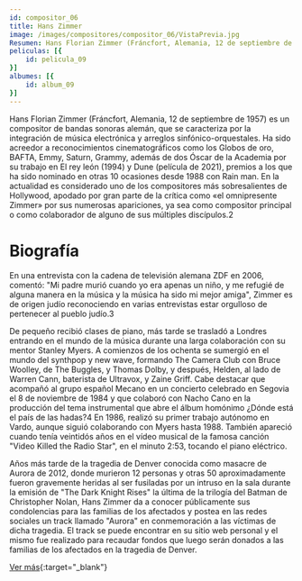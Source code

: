 ```yaml
---
id: compositor_06
title: Hans Zimmer
image: /images/compositores/compositor_06/VistaPrevia.jpg
Resumen: Hans Florian Zimmer (Fráncfort, Alemania, 12 de septiembre de 1957) es un compositor de bandas sonoras alemán,1​ que se caracteriza por la integración de música electrónica y arreglos sinfónico-orquestales. En la actualidad es considerado uno de los compositores más sobresalientes de Hollywood, apodado por gran parte de la crítica como «el omnipresente Zimmer» por sus numerosas apariciones, ya sea como compositor principal o como colaborador de alguno de sus múltiples discípulos.
peliculas: [{
    id: pelicula_09
}]
albumes: [{
    id: album_09
}]
---
```


Hans Florian Zimmer (Fráncfort, Alemania, 12 de septiembre de 1957) es un compositor de bandas sonoras alemán,​ que se caracteriza por la integración de música electrónica y arreglos sinfónico-orquestales. Ha sido acreedor a reconocimientos cinematográficos como los Globos de oro, BAFTA, Emmy, Saturn, Grammy, además de dos Óscar de la Academia por su trabajo en El rey león (1994) y Dune (película de 2021), premios a los que ha sido nominado en otras 10 ocasiones desde 1988 con Rain man. En la actualidad es considerado uno de los compositores más sobresalientes de Hollywood, apodado por gran parte de la crítica como «el omnipresente Zimmer» por sus numerosas apariciones, ya sea como compositor principal o como colaborador de alguno de sus múltiples discípulos.2

# Biografía

En una entrevista con la cadena de televisión alemana ZDF en 2006, comentó: "Mi padre murió cuando yo era apenas un niño, y me refugié de alguna manera en la música y la música ha sido mi mejor amiga", Zimmer es de origen judío reconociendo en varias entrevistas estar orgulloso de pertenecer al pueblo judío.3​

De pequeño recibió clases de piano, más tarde se trasladó a Londres entrando en el mundo de la música durante una larga colaboración con su mentor Stanley Myers. A comienzos de los ochenta se sumergió en el mundo del synthpop y new wave, formando The Camera Club con Bruce Woolley, de The Buggles, y Thomas Dolby, y después, Helden, al lado de Warren Cann, baterista de Ultravox, y Zaine Griff. Cabe destacar que acompañó al grupo español Mecano en un concierto celebrado en Segovia el 8 de noviembre de 1984 y que colaboró con Nacho Cano en la producción del tema instrumental que abre el álbum homónimo ¿Dónde está el país de las hadas?4​ En 1986, realizó su primer trabajo autónomo en Vardo, aunque siguió colaborando con Myers hasta 1988. También apareció cuando tenía veintidós años en el vídeo musical de la famosa canción "Video Killed the Radio Star", en el minuto 2:53, tocando el piano eléctrico.

Años más tarde de la tragedia de Denver conocida como masacre de Aurora de 2012, donde murieron 12 personas y otras 50 aproximadamente fueron gravemente heridas al ser fusiladas por un intruso en la sala durante la emisión de "The Dark Knight Rises" la última de la trilogía del Batman de Christopher Nolan, Hans Zimmer da a conocer públicamente sus condolencias para las familias de los afectados y postea en las redes sociales un track llamado "Aurora" en conmemoración a las víctimas de dicha tragedia. El track se puede encontrar en su sitio web personal y el mismo fue realizado para recaudar fondos que luego serán donados a las familias de los afectados en la tragedia de Denver.

[Ver más](https://es.wikipedia.org/wiki/Hans_Zimmer){:target="_blank"}